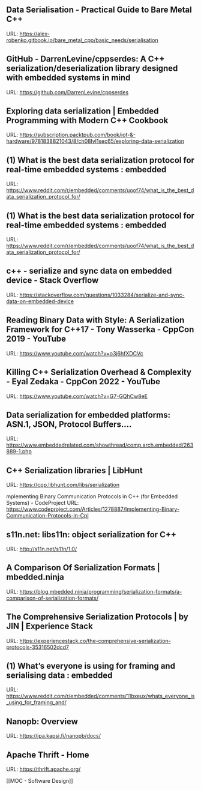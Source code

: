 

## Data Serialisation - Practical Guide to Bare Metal C++
URL: https://alex-robenko.gitbook.io/bare_metal_cpp/basic_needs/serialisation
## GitHub - DarrenLevine/cppserdes: A C++ serialization/deserialization library designed with embedded systems in mind
URL: https://github.com/DarrenLevine/cppserdes
## Exploring data serialization | Embedded Programming with Modern C++ Cookbook
URL: https://subscription.packtpub.com/book/iot-&-hardware/9781838821043/8/ch08lvl1sec65/exploring-data-serialization
## (1) What is the best data serialization protocol for real-time embedded systems : embedded
URL: https://www.reddit.com/r/embedded/comments/uoof74/what_is_the_best_data_serialization_protocol_for/
## (1) What is the best data serialization protocol for real-time embedded systems : embedded
URL: https://www.reddit.com/r/embedded/comments/uoof74/what_is_the_best_data_serialization_protocol_for/
## c++ - serialize and sync data on embedded device - Stack Overflow
URL: https://stackoverflow.com/questions/1033284/serialize-and-sync-data-on-embedded-device
## Reading Binary Data with Style: A Serialization Framework for C++17 - Tony Wasserka - CppCon 2019 - YouTube
URL: https://www.youtube.com/watch?v=o3j6hfXDCVc
## Killing C++ Serialization Overhead & Complexity - Eyal Zedaka - CppCon 2022 - YouTube
URL: https://www.youtube.com/watch?v=G7-GQhCw8eE
## Data serialization for embedded platforms: ASN.1, JSON, Protocol Buffers....
URL: https://www.embeddedrelated.com/showthread/comp.arch.embedded/263889-1.php
## C++ Serialization libraries | LibHunt
URL: https://cpp.libhunt.com/libs/serialization

mplementing Binary Communication Protocols in C++ (for Embedded Systems) - CodeProject
URL: https://www.codeproject.com/Articles/1278887/Implementing-Binary-Communication-Protocols-in-Cpl
## s11n.net: libs11n: object serialization for C++
URL: http://s11n.net/s11n/1.0/

## A Comparison Of Serialization Formats | mbedded.ninja
URL: https://blog.mbedded.ninja/programming/serialization-formats/a-comparison-of-serialization-formats/
## The Comprehensive Serialization Protocols | by JIN | Experience Stack
URL: https://experiencestack.co/the-comprehensive-serialization-protocols-35316502dcd7

## (1) What’s everyone is using for framing and serialising data : embedded
URL: https://www.reddit.com/r/embedded/comments/11bxeux/whats_everyone_is_using_for_framing_and/
## Nanopb: Overview
URL: https://jpa.kapsi.fi/nanopb/docs/

## Apache Thrift - Home
URL: https://thrift.apache.org/

[[MOC - Software Design]]